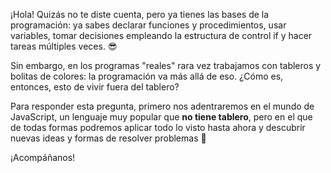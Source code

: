 ¡Hola! Quizás no te diste cuenta, pero ya tienes las bases de la programación: ya sabes declarar funciones y procedimientos, usar variables, tomar decisiones empleando la estructura de control if y hacer tareas múltiples veces. :sunglasses:

Sin embargo, en los programas "reales" rara vez trabajamos con tableros y bolitas de colores: la programación va más allá de eso. ¿Cómo es, entonces, esto de vivir fuera del tablero?

Para responder esta pregunta, primero nos adentraremos en el mundo de JavaScript, un lenguaje muy popular que **no tiene tablero**, pero en el que de todas formas podremos aplicar todo lo visto hasta ahora y descubrir nuevas ideas y formas de resolver problemas :metal:

¡Acompáñanos!